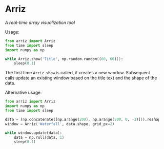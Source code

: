 # Arriz

*A real-time array visualization tool*

Usage:

```python
from arriz import Arriz
from time import sleep
import numpy as np

while Arriz.show('Title', np.random.random((60, 60))):
    sleep(0.1)

```

The first time `Arriz.show` is called, it creates a new
window. Subsequent calls update an existing window based
on the title text and the shape of the data. 

Alternative usage:

```python
from arriz import Arriz
import numpy as np
from time import sleep

data = (np.concatenate([np.arange(200), np.arange(200, 0, -1)])).reshape((20, 20))
window = Arriz('Waterfall', data.shape, grid_px=2)

while window.update(data):
    data = np.roll(data, 1)
    sleep(0.1)

```
